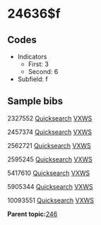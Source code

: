 # 24636$f

## Codes

-   Indicators
    -   First: 3
    -   Second: 6
-   Subfield: f

## Sample bibs

2327552 [Quicksearch](https://search.library.yale.edu/catalog/2327552) [VXWS](http://prodorbis.library.yale.edu:7014/vxws/GetHoldingsService?bibId=2327552)

2457374 [Quicksearch](https://search.library.yale.edu/catalog/2457374) [VXWS](http://prodorbis.library.yale.edu:7014/vxws/GetHoldingsService?bibId=2457374)

2562721 [Quicksearch](https://search.library.yale.edu/catalog/2562721) [VXWS](http://prodorbis.library.yale.edu:7014/vxws/GetHoldingsService?bibId=2562721)

2595245 [Quicksearch](https://search.library.yale.edu/catalog/2595245) [VXWS](http://prodorbis.library.yale.edu:7014/vxws/GetHoldingsService?bibId=2595245)

5417610 [Quicksearch](https://search.library.yale.edu/catalog/5417610) [VXWS](http://prodorbis.library.yale.edu:7014/vxws/GetHoldingsService?bibId=5417610)

5905344 [Quicksearch](https://search.library.yale.edu/catalog/5905344) [VXWS](http://prodorbis.library.yale.edu:7014/vxws/GetHoldingsService?bibId=5905344)

10093551 [Quicksearch](https://search.library.yale.edu/catalog/10093551) [VXWS](http://prodorbis.library.yale.edu:7014/vxws/GetHoldingsService?bibId=10093551)

**Parent topic:**[246](../../tags/246/246.md)

